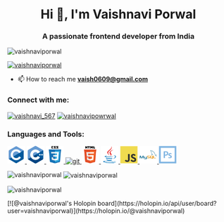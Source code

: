 <h1 align="center">Hi 👋, I'm Vaishnavi Porwal</h1>
<h3 align="center">A passionate frontend developer from India</h3>

<p align="left"> <img src="https://komarev.com/ghpvc/?username=vaishnaviporwal&label=Profile%20views&color=0e75b6&style=flat" alt="vaishnaviporwal" /> </p>

<p align="left"> <a href="https://github.com/ryo-ma/github-profile-trophy"><img src="https://github-profile-trophy.vercel.app/?username=vaishnaviporwal" alt="vaishnaviporwal" /></a> </p>

- 📫 How to reach me **vaish0609@gmail.com**

<h3 align="left">Connect with me:</h3>
<p align="left">
<a href="https://www.codechef.com/users/vaishnavi_567" target="blank"><img align="center" src="https://cdn.jsdelivr.net/npm/simple-icons@3.1.0/icons/codechef.svg" alt="vaishnavi_567" height="30" width="40" /></a>
<a href="https://www.hackerrank.com/vaishnavipowrwal" target="blank"><img align="center" src="https://raw.githubusercontent.com/rahuldkjain/github-profile-readme-generator/master/src/images/icons/Social/hackerrank.svg" alt="vaishnavipowrwal" height="30" width="40" /></a>
</p>

<h3 align="left">Languages and Tools:</h3>
<p align="left"> <a href="https://www.cprogramming.com/" target="_blank" rel="noreferrer"> <img src="https://raw.githubusercontent.com/devicons/devicon/master/icons/c/c-original.svg" alt="c" width="40" height="40"/> </a> <a href="https://www.w3schools.com/cpp/" target="_blank" rel="noreferrer"> <img src="https://raw.githubusercontent.com/devicons/devicon/master/icons/cplusplus/cplusplus-original.svg" alt="cplusplus" width="40" height="40"/> </a> <a href="https://www.w3schools.com/css/" target="_blank" rel="noreferrer"> <img src="https://raw.githubusercontent.com/devicons/devicon/master/icons/css3/css3-original-wordmark.svg" alt="css3" width="40" height="40"/> </a> <a href="https://git-scm.com/" target="_blank" rel="noreferrer"> <img src="https://www.vectorlogo.zone/logos/git-scm/git-scm-icon.svg" alt="git" width="40" height="40"/> </a> <a href="https://www.w3.org/html/" target="_blank" rel="noreferrer"> <img src="https://raw.githubusercontent.com/devicons/devicon/master/icons/html5/html5-original-wordmark.svg" alt="html5" width="40" height="40"/> </a> <a href="https://www.java.com" target="_blank" rel="noreferrer"> <img src="https://raw.githubusercontent.com/devicons/devicon/master/icons/java/java-original.svg" alt="java" width="40" height="40"/> </a> <a href="https://developer.mozilla.org/en-US/docs/Web/JavaScript" target="_blank" rel="noreferrer"> <img src="https://raw.githubusercontent.com/devicons/devicon/master/icons/javascript/javascript-original.svg" alt="javascript" width="40" height="40"/> </a> <a href="https://www.mysql.com/" target="_blank" rel="noreferrer"> <img src="https://raw.githubusercontent.com/devicons/devicon/master/icons/mysql/mysql-original-wordmark.svg" alt="mysql" width="40" height="40"/> </a> <a href="https://www.photoshop.com/en" target="_blank" rel="noreferrer"> <img src="https://raw.githubusercontent.com/devicons/devicon/master/icons/photoshop/photoshop-line.svg" alt="photoshop" width="40" height="40"/> </a> </p>

<p><img align="left" src="https://github-readme-stats.vercel.app/api/top-langs?username=vaishnaviporwal&show_icons=true&locale=en&layout=compact" alt="vaishnaviporwal" /></p>

<p>&nbsp;<img align="center" src="https://github-readme-stats.vercel.app/api?username=vaishnaviporwal&show_icons=true&locale=en" alt="vaishnaviporwal" /></p>

<p><img align="center" src="https://github-readme-streak-stats.herokuapp.com/?user=vaishnaviporwal&" alt="vaishnaviporwal" /></p>
<p>[![@vaishnaviporwal's Holopin board](https://holopin.io/api/user/board?user=vaishnaviporwal)](https://holopin.io/@vaishnaviporwal)</p>
